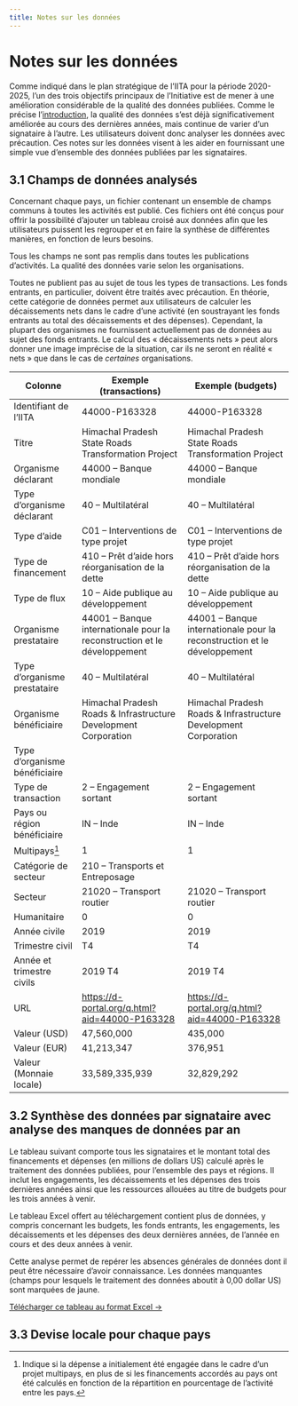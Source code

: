 ```yaml
---
title: Notes sur les données
---
```


# Notes sur les données

Comme indiqué dans le plan stratégique de l’IITA pour la période 2020-2025, l’un des trois objectifs principaux de l’Initiative est de mener à une amélioration considérable de la qualité des données publiées. Comme le précise l’[introduction](/fr/introduction/#11-aider-les-gouvernements-des-pays-partenaires-a-acceder-aux-donnees-de-liita-et-a-mieux-les-utiliser), la qualité des données s’est déjà significativement améliorée au cours des dernières années, mais continue de varier d’un signataire à l’autre. Les utilisateurs doivent donc analyser les données avec précaution. Ces notes sur les données visent à les aider en fournissant une simple vue d’ensemble des données publiées par les signataires.

## 3.1 Champs de données analysés

Concernant chaque pays, un fichier contenant un ensemble de champs communs à toutes les activités est publié. Ces fichiers ont été conçus pour offrir la possibilité d’ajouter un tableau croisé aux données afin que les utilisateurs puissent les regrouper et en faire la synthèse de différentes manières, en fonction de leurs besoins.

Tous les champs ne sont pas remplis dans toutes les publications d’activités. La qualité des données varie selon les organisations.

Toutes ne publient pas au sujet de tous les types de transactions. Les fonds entrants, en particulier, doivent être traités avec précaution. En théorie, cette catégorie de données permet aux utilisateurs de calculer les décaissements nets dans le cadre d’une activité (en soustrayant les fonds entrants au total des décaissements et des dépenses). Cependant, la plupart des organismes ne fournissent actuellement pas de données au sujet des fonds entrants. Le calcul des « décaissements nets » peut alors donner une image imprécise de la situation, car ils ne seront en réalité « nets » que dans le cas de *certaines* organisations.

<div class="table">

Colonne | Exemple (transactions) | Exemple (budgets)
--- | --- | ---
Identifiant de l’IITA | 44000-P163328 | 44000-P163328
Titre | Himachal Pradesh State Roads Transformation Project | Himachal Pradesh State Roads Transformation Project
Organisme déclarant | 44000 – Banque mondiale | 44000 – Banque mondiale
Type d’organisme déclarant | 40 – Multilatéral | 40 – Multilatéral
Type d’aide | C01 – Interventions de type projet | C01 – Interventions de type projet
Type de financement | 410 – Prêt d’aide hors réorganisation de la dette | 410 – Prêt d’aide hors réorganisation de la dette
Type de flux | 10 – Aide publique au développement | 10 – Aide publique au développement
Organisme prestataire | 44001 – Banque internationale pour la reconstruction et le développement | 44001 – Banque internationale pour la reconstruction et le développement
Type d’organisme prestataire | 40 – Multilatéral | 40 – Multilatéral
Organisme bénéficiaire | Himachal Pradesh Roads & Infrastructure Development Corporation | Himachal Pradesh Roads & Infrastructure Development Corporation
Type d’organisme bénéficiaire | |
Type de transaction | 2 – Engagement sortant | 2 – Engagement sortant
Pays ou région bénéficiaire | IN – Inde | IN – Inde
Multipays[^1] | 1  | 1
Catégorie de secteur | 210 – Transports et Entreposage |  | 210 – Transports et Entreposage
Secteur | 21020 – Transport routier | 21020 – Transport routier
Humanitaire | 0 | 0
Année civile | 2019 | 2019
Trimestre civil | T4 | T4
Année et trimestre civils | 2019 T4 | 2019 T4
URL | https://d-portal.org/q.html?aid=44000-P163328 | https://d-portal.org/q.html?aid=44000-P163328
Valeur (USD) | 47,560,000 | 435,000
Valeur (EUR) | 41,213,347 | 376,951
Valeur (Monnaie locale) | 33,589,335,939 | 32,829,292

</div>

## 3.2 Synthèse des données par signataire avec analyse des manques de données par an

Le tableau suivant comporte tous les signataires et le montant total des financements et dépenses (en millions de dollars US) calculé après le traitement des données publiées, pour l’ensemble des pays et régions. Il inclut les engagements, les décaissements et les dépenses des trois dernières années ainsi que les ressources allouées au titre de budgets pour les trois années à venir.

Le tableau Excel offert au téléchargement contient plus de données, y compris concernant les budgets, les fonds entrants, les engagements, les décaissements et les dépenses des deux dernières années, de l’année en cours et des deux années à venir.

Cette analyse permet de repérer les absences générales de données dont il peut être nécessaire d’avoir connaissance. Les données manquantes (champs pour lesquels le traitement des données aboutit à 0,00 dollar US) sont marquées de jaune.


<a
  href="https://countrydata.iatistandard.org/data/summary_year.xlsx"
  class="download-button">Télécharger ce tableau au format Excel →</a>

<data-gaps-year></data-gaps-year>

## 3.3 Devise locale pour chaque pays

<countries-currencies></countries-currencies>


[^1]: Indique si la dépense a initialement été engagée dans le cadre d’un projet multipays, en plus de si les financements accordés au pays ont été calculés en fonction de la répartition en pourcentage de l’activité entre les pays.
